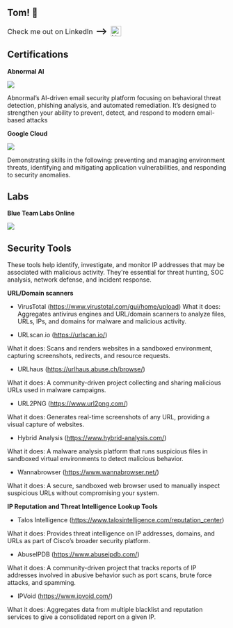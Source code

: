 ## Tom! :wave:

<p style="display: flex; align-items: center; gap: 8px;">
  <span style="font-size: 16px;">
    Check me out on LinkedIn 
    <span style="font-size: 20px; font-weight: bold; margin-left: 2px;">⟶</span>
  </span>
  <a href="https://www.linkedin.com/in/tom-seaborne" target="_blank">
    <img src="https://cdn.jsdelivr.net/gh/devicons/devicon/icons/linkedin/linkedin-original.svg" alt="LinkedIn" width="24" style="vertical-align: middle;" />
  </a>
</p>


## Certifications
**Abnormal AI**

<a href="https://abnormal-academy.workramp.io/certificate/byFK91m6kw" target="_blank" rel="noopener noreferrer">
  <img src="https://img.shields.io/badge/-Abnormal%20Security%20Essentials-4B0082?style=for-the-badge&logo=artstation&logoColor=white" />
</a>

Abnormal’s AI-driven email security platform focusing on behavioral threat detection, phishing analysis, and automated remediation. It’s designed to strengthen your ability to prevent, detect, and respond to modern email-based attacks

**Google Cloud**

<a href="https://www.linkedin.com/in/tom-seaborne-01b2ba167/" target="_blank">
  <img src="https://img.shields.io/badge/-Mitigate%20Threats%20and%20Vulnerabilities%20with%20Security%20Command%20Center%20Skill-0066CC?style=for-the-badge&logo=google&logoColor=white" />
</a>

Demonstrating skills in the following: preventing and managing environment threats, identifying and mitigating application vulnerabilities, and responding to security anomalies.

## Labs
**Blue Team Labs Online**

<a href="https://github.com/TomSeaborne/Blue-Team-Labs" target="_blank">
  <img src="https://img.shields.io/badge/-Blue%20Team%20Labs%20Online-ADD8E6?style=for-the-badge&logo=shield&logoColor=white" />
</a>

## Security Tools
These tools help identify, investigate, and monitor IP addresses that may be associated with malicious activity. They're essential for threat hunting, SOC analysis, network defense, and incident response.

**URL/Domain scanners**
- VirusTotal (https://www.virustotal.com/gui/home/upload)
What it does: Aggregates antivirus engines and URL/domain scanners to analyze files, URLs, IPs, and domains for malware and malicious activity.

- URLscan.io (https://urlscan.io/)

What it does: Scans and renders websites in a sandboxed environment, capturing screenshots, redirects, and resource requests.

- URLhaus (https://urlhaus.abuse.ch/browse/)

What it does: A community-driven project collecting and sharing malicious URLs used in malware campaigns.

- URL2PNG (https://www.url2png.com/)

What it does: Generates real-time screenshots of any URL, providing a visual capture of websites.

- Hybrid Analysis (https://www.hybrid-analysis.com/)

What it does: A malware analysis platform that runs suspicious files in sandboxed virtual environments to detect malicious behavior.

- Wannabrowser (https://www.wannabrowser.net/)

What it does: A secure, sandboxed web browser used to manually inspect suspicious URLs without compromising your system.

**IP Reputation and Threat Intelligence Lookup Tools**
- Talos Intelligence (https://www.talosintelligence.com/reputation_center)

What it does: Provides threat intelligence on IP addresses, domains, and URLs as part of Cisco’s broader security platform.

- AbuseIPDB (https://www.abuseipdb.com/)

What it does: A community-driven project that tracks reports of IP addresses involved in abusive behavior such as port scans, brute force attacks, and spamming.

- IPVoid (https://www.ipvoid.com/)

What it does: Aggregates data from multiple blacklist and reputation services to give a consolidated report on a given IP.

